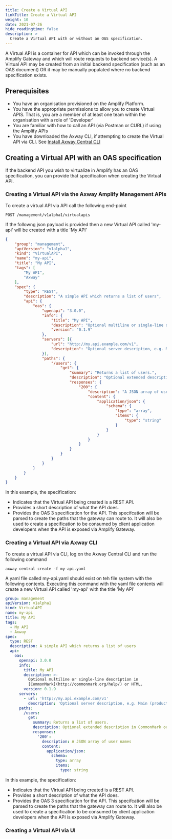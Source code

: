 ```yaml
---
title: Create a Virtual API
linkTitle: Create a Virtual API
weight: 10
date: 2021-07-26
hide_readingtime: false
description: >
  Create a Virtual API with or without an OAS specification.
---
```


A Virtual API is a container for API which can be invoked through the Amplify Gateway and which will route requests to backend service(s). A Virtual API may be created from an initial backend specification (such as an OAS document) OR it may be manually populated where no backend specification exists.

## Prerequisites

* You have an organisation provisioned on the Amplify Platform.
* You have the appropriate permissions to allow you to create Virtual APIS. That is, you are a member of at least one team within the organisation with a role of 'Developer'
* You are familiar with how to call an API (via Postman or CURL) if using the Amplify APIs
* You have downloaded the Axway CLI, if attempting to create the Virtual API via CLI. See [Install Axway Central CLI](https://docs.axway.com/bundle/axway-open-docs/page/docs/central/cli_central/cli_install/index.html)

## Creating a Virtual API with an OAS specification

If the backend API you wish to virtualize in Amplify has an OAS specification, you can provide that specification when creating the Virtual API.

### Creating a Virtual API via the Axway Amplify Management APIs

To create a virtual API via API call the following end-point

    POST /management/v1alpha1/virtualapis

If the followng json payload is provided then a new Virtual API called 'my-api' will be created with a title 'My API'

```json
{
	"group": "management",
	"apiVersion": "v1alpha1",
	"kind": "VirtualAPI",
	"name": "my-api",
	"title": "My API",
	"tags": [
		"My API",
		"Axway"
	],
	"spec": {
		"type": "REST",
		"description": "A simple API which returns a list of users",
		"api": {
			"oas": {
				"openapi": "3.0.0",
				"info": {
					"title": "My API",
					"description": "Optional multiline or single-line description in [CommonMark](http://commonmark.org/help/) or HTML.",
					"version": "0.1.9"
				},
				"servers": [{
					"url": "http://my.api.example.com/v1",
					"description": "Optional server description, e.g. Main (production) server"
				}],
				"paths": {
					"/users": {
						"get": {
							"summary": "Returns a list of users.",
							"description": "Optional extended description in CommonMark or HTML.",
							"responses": {
								"200": {
									"description": "A JSON array of user names",
									"content": {
										"application/json": {
											"schema": {
												"type": "array",
												"items": {
													"type": "string"
												}
											}
										}
									}
								}
							}
						}
					}
				}
			}
		}
	}
}
```
In this example, the specification:

* Indicates that the Virtual API being created is a REST API.
* Provides a short description of what the API does.
* Provides the OAS 3 specification for the API. This specifcation will be parsed to create the paths that the gateway can route to. It will also be used to create a specification to be consumed by client application developers when the API is exposed via Amplify Gateway.

### Creating a Virtual API via Axway CLI

To create a virtual API via CLI, log on the Axway Central CLI and run the following command

    axway central create -f my-api.yaml

A yaml file called my-api.yaml should exist on teh file system with the following contents. Executing this command with the yaml file contents will create a new Virtual API called 'my-api' with the title 'My API'

```yaml
group: management
apiVersion: v1alpha1
kind: VirtualAPI
name: my-api
title: My API
tags:
  - My API
  - Axway
spec:
  type: REST
  description: A simple API which returns a list of users
  api:
    oas:
      openapi: 3.0.0
      info:
        title: My API
        description: >-
          Optional multiline or single-line description in
          [CommonMark](http://commonmark.org/help/) or HTML.
        version: 0.1.9
      servers:
        - url: 'http://my.api.example.com/v1'
          description: 'Optional server description, e.g. Main (production) server'
      paths:
        /users:
          get:
            summary: Returns a list of users.
            description: Optional extended description in CommonMark or HTML.
            responses:
              '200':
                description: A JSON array of user names
                content:
                  application/json:
                    schema:
                      type: array
                      items:
                        type: string
```
In this example, the specification:

* Indicates that the Virtual API being created is a REST API.
* Provides a short description of what the API does.
* Provides the OAS 3 specification for the API. This specifcation will be parsed to create the paths that the gateway can route to. It will also be used to create a specification to be consumed by client application developers when the API is exposed via Amplify Gateway.


### Creating a Virtual API via UI


